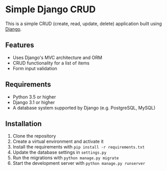 # Simple Django CRUD

This is a simple CRUD (create, read, update, delete) application built using [Django](https://www.djangoproject.com/).

## Features

- Uses Django's MVC architecture and ORM
- CRUD functionality for a list of items
- Form input validation

## Requirements

- Python 3.5 or higher
- Django 3.1 or higher
- A database system supported by Django (e.g. PostgreSQL, MySQL)

## Installation

1. Clone the repository
2. Create a virtual environment and activate it
3. Install the requirements with `pip install -r requirements.txt`
4. Update the database settings in `settings.py`
5. Run the migrations with `python manage.py migrate`
6. Start the development server with `python manage.py runserver`


